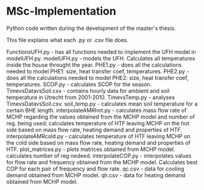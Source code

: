 # MSc-Implementation
Python code written during the development of the master's thesis.

This file explains what each .py or .csv file does.

FunctionsUFH.py - has all functions needed to implement the UFH model in modelUFH.py.
modelUFH.py - models the UFH. Calculates all temperatures inside the house throught the year.
PHE1.py - does all the calculations needed to model PHE1: size, heat transfer coef, temperatures. 
PHE2.py - does all the calculations needed to model PHE2: size, heat transfer coef, temperatures. 
SCOP.py - calculates SCOP for the season.
TimevsDatavsSoil.csv - contains hourly data for ambient and soil temperature in Utrecht from 2001-2010.
TimevsTemp.py - analyses TimevsDatavsSoil.csv.
soil_temp.py - calculates mean soil temperature for a certain BHE length.
interpolateAMRhot.py - calculates mass flow rate of MCHP regarding the values obtained from the MCHP model and number of reg. being used; calculates temperature of HTF leaving MCHP on the hot side based on mass flow rate, heating demand and properties of HTF.
interpolateAMRcold.py - calculates temperature of HTF leaving MCHP on the cold side based on mass flow rate, heating demand and properties of HTF.
plot_matrices.py - plots matrices obtained from MCHP model. calculates number of reg nedeed.
interpolateCOP.py - interpolates values for flow rate and frequency obtained from the MCHP model. Calculates best COP for each pair of frequency and flow rate.
qc.csv - data for cooling demand obtained from MCHP model.
qh.csv - data for heating demand obtained from MCHP model.
